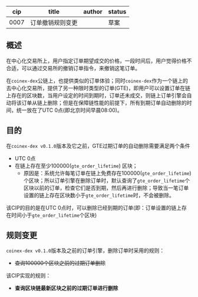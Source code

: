 cip | title | author | status
-----|-----|-----|----
0007|订单撤销规则变更| | 草案

## 概述

在中心化交易所上，用户指定订单期望成交的价格，一段时间后，用户觉得价格不合适，可以通过交易所的撤销订单指令，来撤销这笔订单。

在`coinex-dex`公链上，也提供类似的订单体验；同时`coinex-dex`作为一个链上的去中心化交易所，提供了另一种限时类型的订单(GTE)，即用户可以设置订单在链上存在的区块数，当用户设定的时间到期时，订单还未成交，则链上订单引擎会自动将该订单从链上删除；但是在保障链性能的前提下，所有到期订单自动删除的时间，统一放在了UTC 0点(即北京时间早晨08:00)。

## 目的

在`coinex-dex v0.1.0`版本及它之前，GTE过期订单的自动删除需要满足两个条件

*   UTC 0点
*   在链上存在至少100000(`gte_order_lifetime`) 区块；
    *   原因是：系统允许每笔订单在链上免费存在100000(`gte_order_lifetime`)个区块；所以订单引擎在删除订单时，默认查询了`gte_order_lifetime`个区块以前的订单，检查它们是否到期，然后再进行删除；导致当一笔订单设置的链上存在区块数小于`gte_order_lifetime`时，不会被删除。

该CIP的目的是在UTC 0点时，可以删除已经到期的订单(即：订单设置的链上存在时间小于`gte_order_lifetime`个区块)
    
## 规则变更

`coinex-dex v0.1.0`版本及之前的订单引擎，删除订单时采用的规则：

*   ~~查询100000个区块之前的过期订单删除~~

该CIP实现的规则：

*   **查询区块链最新区块之前的过期订单进行删除**



